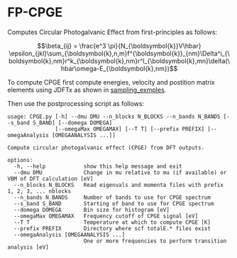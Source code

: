 # FP-CPGE
Computes Circular Photogalvanic Effect from first-principles as follows:
```math
\beta_{ij} = \frac{e^3 \pi}{N_{\boldsymbol{k}}V\hbar} \epsilon_{jkl}\sum_{\boldsymbol{k},n,m}f^{\boldsymbol{k}}_{nm}\Delta^i_{\boldsymbol{k},nm}r^k_{\boldsymbol{k},nm}r^l_{\boldsymbol{k},mn}\delta(\hbar\omega-E_{\boldsymbol{k},nm})
```

To compute CPGE first compute energies, velocity and postition matrix elements using JDFTx as shown in [sampling_exmples](sampling_example). 

Then use the postprocessing script as follows:

	usage: CPGE.py [-h] --dmu DMU --n_blocks N_BLOCKS --n_bands N_BANDS [--s_band S_BAND] [--domega DOMEGA]
	               [--omegaMax OMEGAMAX] [--T T] [--prefix PREFIX] [--omegaAnalysis [OMEGAANALYSIS ...]]
	
	Compute circular photogalvanic effect (CPGE) from DFT outputs.
	
	options:
	  -h, --help            show this help message and exit
	  --dmu DMU             Change in mu relative to mu (if available) or VBM of DFT calculation [eV]
	  --n_blocks N_BLOCKS   Read eigenvals and momenta files with prefix 1, 2, 3, ... nblocks
	  --n_bands N_BANDS     Number of bands to use for CPGE spectrum
	  --s_band S_BAND       Starting of band to use for CPGE spectrum
	  --domega DOMEGA       Bin size for histogram [eV]
	  --omegaMax OMEGAMAX   Frequency cutoff of CPGE signal [eV]
	  --T T                 Temperature at which to compute CPGE [K]
	  --prefix PREFIX       Directory where scf totalE.* files exist
	  --omegaAnalysis [OMEGAANALYSIS ...]
	                        One or more frequencies to perform transition analysis [eV]

